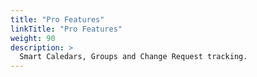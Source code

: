 ```yaml
---
title: "Pro Features"
linkTitle: "Pro Features"
weight: 90
description: >
  Smart Caledars, Groups and Change Request tracking.
---
```

